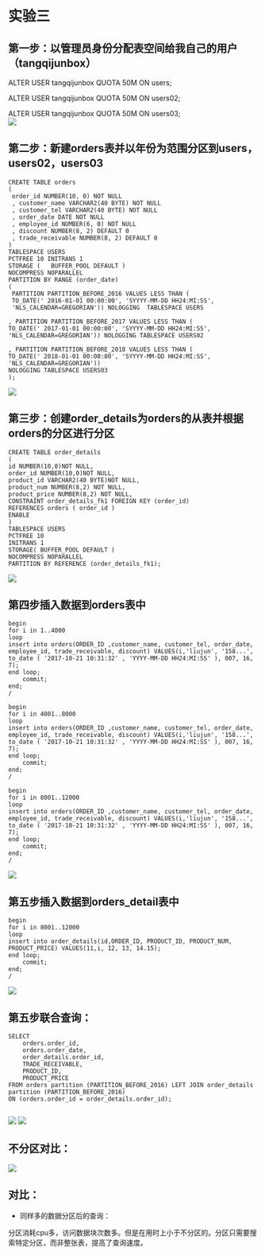 # 实验三

## 第一步：以管理员身份分配表空间给我自己的用户（tangqijunbox）  
ALTER USER tangqijunbox QUOTA 50M ON users;  

ALTER USER tangqijunbox QUOTA 50M ON users02;  

ALTER USER tangqijunbox QUOTA 50M ON users03;  
![](./img/fenpeibiaokongjian.png)
 

## 第二步：新建orders表并以年份为范围分区到users，users02，users03  
```$xslt
CREATE TABLE orders 
(
 order_id NUMBER(10, 0) NOT NULL 
 , customer_name VARCHAR2(40 BYTE) NOT NULL 
 , customer_tel VARCHAR2(40 BYTE) NOT NULL 
 , order_date DATE NOT NULL 
 , employee_id NUMBER(6, 0) NOT NULL 
 , discount NUMBER(8, 2) DEFAULT 0 
 , trade_receivable NUMBER(8, 2) DEFAULT 0 
) 
TABLESPACE USERS 
PCTFREE 10 INITRANS 1 
STORAGE (   BUFFER_POOL DEFAULT ) 
NOCOMPRESS NOPARALLEL 
PARTITION BY RANGE (order_date) 
(
 PARTITION PARTITION_BEFORE_2016 VALUES LESS THAN (
 TO_DATE(' 2016-01-01 00:00:00', 'SYYYY-MM-DD HH24:MI:SS', 
 'NLS_CALENDAR=GREGORIAN')) NOLOGGING  TABLESPACE USERS  
 
, PARTITION PARTITION_BEFORE_2017 VALUES LESS THAN (
TO_DATE(' 2017-01-01 00:00:00', 'SYYYY-MM-DD HH24:MI:SS', 
'NLS_CALENDAR=GREGORIAN')) NOLOGGING TABLESPACE USERS02

, PARTITION PARTITION_BEFORE_2018 VALUES LESS THAN (
TO_DATE(' 2018-01-01 00:00:00', 'SYYYY-MM-DD HH24:MI:SS', 
'NLS_CALENDAR=GREGORIAN')) 
NOLOGGING TABLESPACE USERS03
);
```
![](./img/chuangjianorders.png)

##  第三步：创建order_details为orders的从表并根据orders的分区进行分区  
```$xslt
CREATE TABLE order_details
(
id NUMBER(10,0)NOT NULL,
order_id NUMBER(10,0)NOT NULL,
product_id VARCHAR2(40 BYTE)NOT NULL,
product_num NUMBER(8,2) NOT NULL,
product_price NUMBER(8,2) NOT NULL,
CONSTRAINT order_details_fk1 FOREIGN KEY (order_id)
REFERENCES orders ( order_id )
ENABLE
)
TABLESPACE USERS
PCTFREE 10 
INITRANS 1
STORAGE( BUFFER_POOL DEFAULT )
NOCOMPRESS NOPARALLEL
PARTITION BY REFERENCE (order_details_fk1);
```
![](./img/chuangjianorderdd.png)
## 第四步插入数据到orders表中  
```$xslt
begin
for i in 1..4000
loop   
insert into orders(ORDER_ID ,customer_name, customer_tel, order_date, employee_id, trade_receivable, discount) VALUES(i,'liujun', '158...', to_date ( '2017-10-21 10:31:32' , 'YYYY-MM-DD HH24:MI:SS' ), 007, 16, 7);
end loop;
    commit;
end;
/
```
```$xslt
begin
for i in 4001..8000
loop   
insert into orders(ORDER_ID ,customer_name, customer_tel, order_date, employee_id, trade_receivable, discount) VALUES(i,'liujun', '158...', to_date ( '2017-10-21 10:31:32' , 'YYYY-MM-DD HH24:MI:SS' ), 007, 16, 7);
end loop;
    commit;
end;
/
```

```$xslt
begin
for i in 8001..12000
loop   
insert into orders(ORDER_ID ,customer_name, customer_tel, order_date, employee_id, trade_receivable, discount) VALUES(i,'liujun', '158...', to_date ( '2017-10-21 10:31:32' , 'YYYY-MM-DD HH24:MI:SS' ), 007, 16, 7);
end loop;
    commit;
end;
/
```

![](./img/orders.png)  

## 第五步插入数据到orders_detail表中  
```$xslt
begin
for i in 8001..12000
loop   
insert into order_details(id,ORDER_ID, PRODUCT_ID, PRODUCT_NUM, PRODUCT_PRICE) VALUES(11,i, 12, 13, 14.15);
end loop;
    commit;
end;
/
```
![](./img/details.png)

## 第五步联合查询：  
```$xslt
SELECT
    orders.order_id,
    orders.order_date,
    order_details.order_id,
    TRADE_RECEIVABLE,
    PRODUCT_ID,
    PRODUCT_PRICE
FROM orders partition (PARTITION_BEFORE_2016) LEFT JOIN order_details partition (PARTITION_BEFORE_2016)
ON (orders.order_id = order_details.order_id);
    
```
![](./img/chaxun.png)
![](./img/chaxunzhixingjihua.png)  

##  不分区对比：  
![](./img/bufenqu.png)


##  对比：    
- 同样多的数据分区后的查询：  

分区消耗cpu多，访问数据块次数多。但是在用时上小于不分区的。分区只需要搜索特定分区，而非整张表，提高了查询速度。
